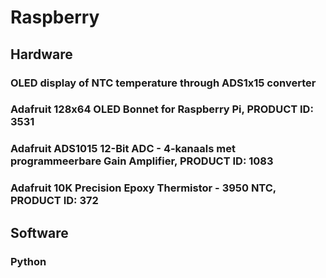 # Raspberry
## Hardware
### OLED display of NTC temperature through ADS1x15 converter
### Adafruit 128x64 OLED Bonnet for Raspberry Pi, PRODUCT ID: 3531 
### Adafruit ADS1015 12-Bit ADC - 4-kanaals met programmeerbare Gain Amplifier, PRODUCT ID: 1083 
### Adafruit 10K Precision Epoxy Thermistor - 3950 NTC, PRODUCT ID: 372
## Software
### Python
